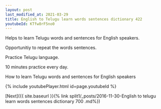```yaml
---
layout: post
last_modified_at: 2021-03-29
title: English to Telugu learn words sentences dictionary 422 
youtubeId: KTfw8rF5no0
---
```

 
 
Helps to learn Telugu words and sentences for English speakers.

Opportunitiy to repeat the words sentences. 

Practice Telugu language. 
 
10 minutes practice every day. 
 
How to learn Telugu words and sentences for English speakers 
 
{% include youtubePlayer.html id=page.youtubeId %}
 
 
[Next]({{ site.baseurl }}{% link  split1/_posts/2016-11-30-English to telugu learn words sentences dictionary 700 .md%})
 
